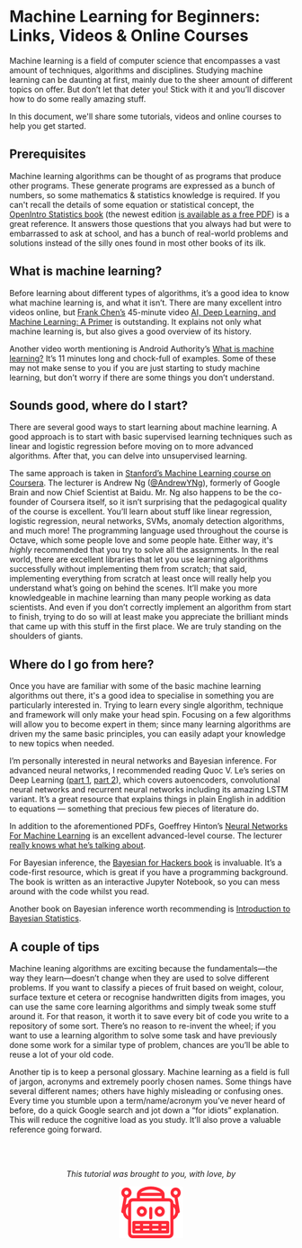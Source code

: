 # Machine Learning for Beginners: Links, Videos & Online Courses

Machine learning is a field of computer science that encompasses a vast amount of techniques, algorithms and disciplines. Studying machine learning can be daunting at first, mainly due to the sheer amount of different topics on offer. But don’t let that deter you! Stick with it and you’ll discover how to do some really amazing stuff.

In this document, we'll share some tutorials, videos and online courses to help you get started.

## Prerequisites

Machine learning algorithms can be thought of as programs that produce other programs. These generate programs are expressed as a bunch of numbers, so some mathematics & statistics knowledge is required. If you can't recall the details of some equation or statistical concept, the [OpenIntro Statistics book](http://www.openintro.org/stat/textbook.php) (the newest edition [is available as a free PDF](http://drive.google.com/file/d/0B-DHaDEbiOGkc1RycUtIcUtIelE/view?pref=2&pli=1)) is a great reference. It answers those questions that you always had but were to embarrassed to ask at school, and has a bunch of real-world problems and solutions instead of the silly ones found in most other books of its ilk.

## What is machine learning?

Before learning about different types of algorithms, it’s a good idea to know what machine learning is, and what it isn’t. There are many excellent intro videos online, but [Frank Chen’s](http://twitter.com/withfries2) 45-minute video [AI, Deep Learning, and Machine Learning: A Primer](http://vimeo.com/170189199) is outstanding. It explains not only what machine learning is, but also gives a good overview of its history.

Another video worth mentioning is Android Authority’s [What is machine learning?](http://www.youtube.com/watch?v=WXHM_i-fgGo) It’s 11 minutes long and chock-full of examples. Some of these may not make sense to you if you are just starting to study machine learning, but don’t worry if there are some things you don’t understand.

## Sounds good, where do I start?

There are several good ways to start learning about machine learning. A good approach is to start with basic supervised learning techniques such as linear and logistic regression before moving on to more advanced algorithms. After that, you can delve into unsupervised learning.

The same approach is taken in [Stanford’s Machine Learning course on Coursera](http://www.coursera.org/learn/machine-learning). The lecturer is Andrew Ng ([@AndrewYNg](http://twitter.com/andrewyng)), formerly of Google Brain and now Chief Scientist at Baidu. Mr. Ng also happens to be the co-founder of Coursera itself, so it isn’t surprising that the pedagogical quality of the course is excellent. You’ll learn about stuff like linear regression, logistic regression, neural networks, SVMs, anomaly detection algorithms, and much more! The programming language used throughout the course is Octave, which some people love and some people hate. Either way, it's _highly_ recommended that you try to solve all the assignments. In the real world, there are excellent libraries that let you use learning algorithms successfully without implementing them from scratch; that said, implementing everything from scratch at least once will really help you understand what’s going on behind the scenes. It’ll make you more knowledgeable in machine learning than many people working as data scientists. And even if you don’t correctly implement an algorithm from start to finish, trying to do so will at least make you appreciate the brilliant minds that came up with this stuff in the first place. We are truly standing on the shoulders of giants.

## Where do I go from here?

Once you have are familiar with some of the basic machine learning algorithms out there, it's a good idea to specialise in something you are particularly interested in. Trying to learn every single algorithm, technique and framework will only make your head spin. Focusing on a few algorithms will allow you to become expert in them; since many learning algorithms are driven my the same basic principles, you can easily adapt your knowledge to new topics when needed.

I’m personally interested in neural networks and Bayesian inference. For advanced neural networks, I recommended reading Quoc V. Le’s series on Deep Learning ([part 1](http://cs.stanford.edu/~quocle/tutorial1.pdf), [part 2](http://cs.stanford.edu/~quocle/tutorial2.pdf)), which covers autoencoders, convolutional neural networks and recurrent neural networks including its amazing LSTM variant. It’s a great resource that explains things in plain English in addition to equations — something that precious few pieces of literature do.

In addition to the aforementioned PDFs, Goeffrey Hinton’s [Neural Networks For Machine Learning](http://www.coursera.org/learn/neural-networks) is an excellent advanced-level course. The lecturer [really knows what he’s talking about](http://en.wikipedia.org/wiki/Geoffrey_Hinton).

For Bayesian inference, the [Bayesian for Hackers book](http://github.com/CamDavidsonPilon/Probabilistic-Programming-and-Bayesian-Methods-for-Hackers) is invaluable. It’s a code-first resource, which is great if you have a programming background. The book is written as an interactive Jupyter Notebook, so you can mess around with the code whilst you read.

Another book on Bayesian inference worth recommending is [Introduction to Bayesian Statistics](http://www.amazon.com/Introduction-Bayesian-Statistics-William-Bolstad/dp/0470141158).

## A couple of tips

Machine leaning algorithms are exciting because the fundamentals—the way they learn—doesn’t change when they are used to solve different problems. If you want to classify a pieces of fruit based on weight, colour, surface texture et cetera or recognise handwritten digits from images, you can use the same core learning algorithms and simply tweak some stuff around it. For that reason, it worth it to save every bit of code you write to a repository of some sort. There’s no reason to re-invent the wheel; if you want to use a learning algorithm to solve some task and have previously done some work for a similar type of problem, chances are you’ll be able to reuse a lot of your old code.

Another tip is to keep a personal glossary. Machine learning as a field is full of jargon, acronyms and extremely poorly chosen names. Some things have several different names; others have highly misleading or confusing ones. Every time you stumble upon a term/name/acronym you’ve never heard of before, do a quick Google search and jot down a “for idiots” explanation. This will reduce the cognitive load as you study. It’ll also prove a valuable reference going forward.

<br />
<br />
<p align="center"><em>This tutorial was brought to you, with love, by</em></p>
<p align="center"><a href="https://sc5.io"><img src="https://github.com/SC5/sc5-machine-learning/blob/master/images/icon-robot.svg" /></a></p>
